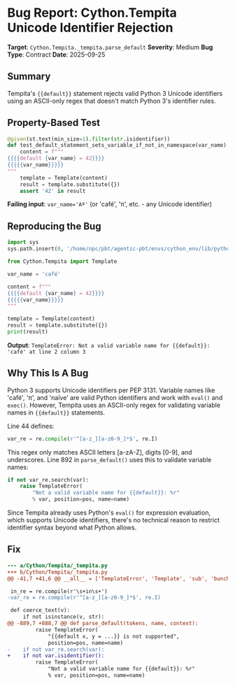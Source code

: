 # Bug Report: Cython.Tempita Unicode Identifier Rejection

**Target**: `Cython.Tempita._tempita.parse_default`
**Severity**: Medium
**Bug Type**: Contract
**Date**: 2025-09-25

## Summary

Tempita's `{{default}}` statement rejects valid Python 3 Unicode identifiers using an ASCII-only regex that doesn't match Python 3's identifier rules.

## Property-Based Test

```python
@given(st.text(min_size=1).filter(str.isidentifier))
def test_default_statement_sets_variable_if_not_in_namespace(var_name):
    content = f"""
{{{{default {var_name} = 42}}}}
{{{{{var_name}}}}}
"""
    template = Template(content)
    result = template.substitute({})
    assert '42' in result
```

**Failing input**: `var_name='Aª'` (or 'café', 'π', etc. - any Unicode identifier)

## Reproducing the Bug

```python
import sys
sys.path.insert(0, '/home/npc/pbt/agentic-pbt/envs/cython_env/lib/python3.13/site-packages')

from Cython.Tempita import Template

var_name = 'café'

content = f"""
{{{{default {var_name} = 42}}}}
{{{{{var_name}}}}}
"""

template = Template(content)
result = template.substitute({})
print(result)
```

**Output**: `TemplateError: Not a valid variable name for {{default}}: 'café' at line 2 column 3`

## Why This Is A Bug

Python 3 supports Unicode identifiers per PEP 3131. Variable names like 'café', 'π', and 'naïve' are valid Python identifiers and work with `eval()` and `exec()`. However, Tempita uses an ASCII-only regex for validating variable names in `{{default}}` statements.

Line 44 defines:
```python
var_re = re.compile(r'^[a-z_][a-z0-9_]*$', re.I)
```

This regex only matches ASCII letters [a-zA-Z], digits [0-9], and underscores. Line 892 in `parse_default()` uses this to validate variable names:

```python
if not var_re.search(var):
    raise TemplateError(
        "Not a valid variable name for {{default}}: %r"
        % var, position=pos, name=name)
```

Since Tempita already uses Python's `eval()` for expression evaluation, which supports Unicode identifiers, there's no technical reason to restrict identifier syntax beyond what Python allows.

## Fix

```diff
--- a/Cython/Tempita/_tempita.py
+++ b/Cython/Tempita/_tempita.py
@@ -41,7 +41,6 @@ __all__ = ['TemplateError', 'Template', 'sub', 'bunch']

 in_re = re.compile(r'\s+in\s+')
-var_re = re.compile(r'^[a-z_][a-z0-9_]*$', re.I)

 def coerce_text(v):
     if not isinstance(v, str):
@@ -889,7 +888,7 @@ def parse_default(tokens, name, context):
         raise TemplateError(
             "{{default x, y = ...}} is not supported",
             position=pos, name=name)
-    if not var_re.search(var):
+    if not var.isidentifier():
         raise TemplateError(
             "Not a valid variable name for {{default}}: %r"
             % var, position=pos, name=name)
```